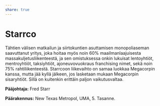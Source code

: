 ```yaml
---
share: true
---
```

# Starrco

Tähtien välisen matkailun ja siirtokuntien asuttamisen monopoliaseman saavuttanut yritys, joka hoitaa myös noin 60% maailmanlaajuisesta massakuljetusliikenteestä, ja sen omistuksessa onkin lukuisat lentoyhtiöt, mentroyhtiöt, taksiyhtiöt, ajoneuvovuokraus franchising nimet, sekä noin 75% rahtiliikenteestä. Starrcoon liikevaihto on samaa luokkaa Megacorpin kanssa, mutta jää kyllä jälkeen, jos lasketaan mukaan Megacorpin sisaryhtiöt. Sillä on kuitenkin erittäin paljon vaikutusvaltaa.

**Pääjohtaja:** Fred Starr

**Päärakennus:** New Texas Metropol, UMA, 5. Tasanne.

